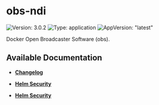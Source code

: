 # obs-ndi

![Version: 3.0.2](https://img.shields.io/badge/Version-3.0.2-informational?style=flat-square) ![Type: application](https://img.shields.io/badge/Type-application-informational?style=flat-square) ![AppVersion: "latest"](https://img.shields.io/badge/AppVersion-"latest"-informational?style=flat-square)

Docker Open Broadcaster Software (obs).

## Available Documentation

- [**Changelog**](CHANGELOG)

- [**Helm Security**](container-security)

- [**Helm Security**](helm-security)

